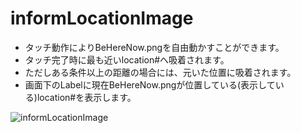 # informLocationImage
- タッチ動作によりBeHereNow.pngを自由動かすことができます。
- タッチ完了時に最も近いlocation#へ吸着されます。
- ただしある条件以上の距離の場合には、元いた位置に吸着されます。
- 画面下のLabelに現在BeHereNow.pngが位置している(表示している)location#を表示します。

![informLocationImage](informLocationImage/InformLocatationImage/BeHereNow.jpg)
